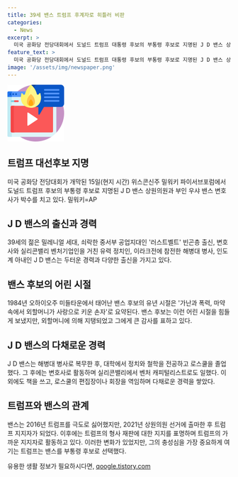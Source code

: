 ```yaml
---
title: 39세 밴스 트럼프 후계자로 히틀러 비판
categories:
  - News
excerpt: >
  미국 공화당 전당대회에서 도널드 트럼프 대통령 후보의 부통령 후보로 지명된 J D 밴스 상원의원은 복합적 출신으로, 러스트벨트 출신인 밴스는 부통령 후보로서 트럼프에 도움을 줄 것으로 기대되지만, WSJ는 그를 비판했다. 밴스 후보의 어린 시절은 가난과 폭력으로 가득 찼으나 외할머니의 사랑으로 성공한 아메리칸 드림의 상징이다. 밴스는 해병대 출신이자 변호사, 벤처 기업 대표로, 미국 공화당 지지자인 트럼프와 강한 충성심을 지녔다. 이를 통해 밴스는 트럼프의 장점을 보충하며 클릭 유도할 것으로 보인다.
feature_text: >
  미국 공화당 전당대회에서 도널드 트럼프 대통령 후보의 부통령 후보로 지명된 J D 밴스 상원의원은 복합적 출신으로, 러스트벨트 출신인 밴스는 부통령 후보로서 트럼프에 도움을 줄 것으로 기대되지만, WSJ는 그를 비판했다. 밴스 후보의 어린 시절은 가난과 폭력으로 가득 찼으나 외할머니의 사랑으로 성공한 아메리칸 드림의 상징이다. 밴스는 해병대 출신이자 변호사, 벤처 기업 대표로, 미국 공화당 지지자인 트럼프와 강한 충성심을 지녔다. 이를 통해 밴스는 트럼프의 장점을 보충하며 클릭 유도할 것으로 보인다.
image: '/assets/img/newspaper.png'
---
```


<p><img src="/assets/img/news.png" alt="rentncar 속보" /></p>

<h2 data-ke-size="size26">트럼프 대선후보 지명</h2>

<p data-ke-size="size16">미국 공화당 전당대회가 개막된 15일(현지 시간) 위스콘신주 밀워키 파이서브포럼에서 도널드 트럼프 후보의 부통령 후보로 지명된 J  D 밴스 상원의원과 부인 우샤 밴스 변호사가 박수를 치고 있다. 밀워키=AP</p>

<h2 data-ke-size="size26">J D 밴스의 출신과 경력</h2>

<p data-ke-size="size16">39세의 젊은 밀레니얼 세대, 쇠락한 중서부 공업지대인 '러스트벨트' 빈곤층 출신, 변호사와 실리콘밸리 벤처기업인을 거친 유력 정치인, 이라크전에 참전한 해병대 병사, 인도계 아내인 J D 밴스는 두터운 경력과 다양한 출신을 가지고 있다.</p>

<h2 data-ke-size="size26">밴스 후보의 어린 시절</h2>

<p data-ke-size="size16">1984년 오하이오주 미들타운에서 태어난 밴스 후보의 유년 시절은 '가난과 폭력, 마약 속에서 외할머니가 사랑으로 키운 손자'로 요약된다. 밴스 후보는 이런 어린 시절을 힘들게 보냈지만, 외할머니에 의해 지탱되었고 그에게 큰 감사를 표하고 있다.</p>

<h2 data-ke-size="size26">J D 밴스의 다채로운 경력</h2>

<p data-ke-size="size16">J D 밴스는 해병대 병사로 복무한 후, 대학에서 정치와 철학을 전공하고 로스쿨을 졸업했다. 그 후에는 변호사로 활동하며 실리콘밸리에서 벤처 캐피털리스트로도 일했다. 이 외에도 책을 쓰고, 로스쿨의 편집장이나 회장을 역임하며 다채로운 경력을 쌓았다.</p>

<h2 data-ke-size="size26">트럼프와 밴스의 관계</h2>

<p data-ke-size="size16">밴스는 2016년 트럼프를 극도로 싫어했지만, 2021년 상원의원 선거에 출마한 후 트럼프 지지자가 되었다. 이후에는 트럼프의 형사 재판에 대한 지지를 표명하며 트럼프의 가까운 지지자로 활동하고 있다. 이러한 변화가 있었지만, 그의 충성심을 가장 중요하게 여기는 트럼프는 밴스를 부통령 후보로 선택했다.</p>
유용한 생활 정보가 필요하시다면, <a href="https://qoogle.tistory.com" rel="dofollow">qoogle.tistory.com</a>


